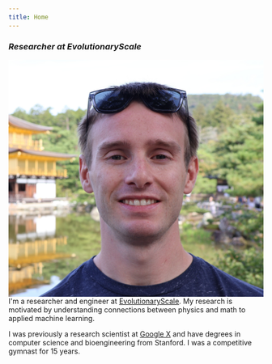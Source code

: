 ```yaml
---
title: Home
---
```


<!-- [<img src="https://simpleicons.org/icons/github.svg" -->
<!-- style="max-width:15%;min-width:40px;float:right;" alt="Github repo" -->
<!-- />](https://github.com/yihui/hugo-xmin) -->

### _Researcher at EvolutionaryScale_

<img src="../static/headshot.jpg" style="float:right;" alt="Picture of me" />

I'm a researcher and engineer at [EvolutionaryScale](https://www.evolutionaryscale.ai/).
My research is motivated by understanding connections between physics and math to
applied machine learning.

I was previously a research scientist
at [Google X](https://x.company) and have degrees in computer science and bioengineering
from Stanford. I was a competitive gymnast for 15 years.

